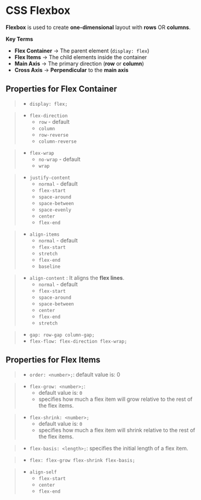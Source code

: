 # CSS Flexbox

**Flexbox** is used to create **one-dimensional** layout with **rows** OR **columns**.

**Key Terms**
- **Flex Container** → The parent element (`display: flex`)
- **Flex Items** → The child elements inside the container
- **Main Axis** → The primary direction (**row** or **column**)
- **Cross Axis** → **Perpendicular** to the **main axis**

## Properties for Flex Container

> - `display: flex;`

> - `flex-direction`
>   - `row` - default
>   - `column`
>   - `row-reverse`
>   - `column-reverse`

> - `flex-wrap`
>   - `no-wrap` - default
>   - `wrap`
  
> - `justify-content`
>   - `normal` - default
>   - `flex-start`
>   - `space-around`
>   - `space-between`
>   - `space-evenly`
>   - `center`
>   - `flex-end`

> - `align-items`
>   - `normal` - default
>   - `flex-start`
>   - `stretch`
>   - `flex-end`
>   - `baseline`

> - `align-content` : It aligns the **flex lines**.
>   - `normal` - default
>   - `flex-start`
>   - `space-around`
>   - `space-between`
>   - `center`
>   - `flex-end`
>   - `stretch`

> - `gap: row-gap column-gap;`
> - `flex-flow: flex-direction flex-wrap;`

## Properties for Flex Items

> - `order: <number>;`: default value is: 0

> - `flex-grow: <number>;`: 
>   - default value is: `0` 
>   -  specifies how much a flex item will grow relative to the rest of the flex items.

> - `flex-shrink: <number>;`
>   - default value is: `0` 
>   - specifies how much a flex item will shrink relative to the rest of the flex items.

> - `flex-basis: <length>;`: specifies the initial length of a flex item.

> - `flex: flex-grow flex-shrink flex-basis;`

> - `align-self`
>   -  `flex-start`
>   -  `center`
>   -  `flex-end`